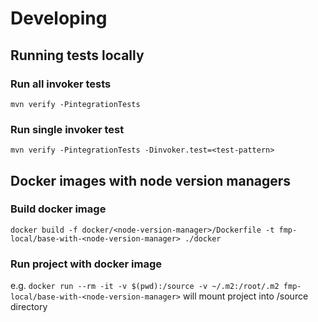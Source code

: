 # Developing

## Running tests locally

### Run all invoker tests

`mvn verify -PintegrationTests`

### Run single invoker test

`mvn verify -PintegrationTests -Dinvoker.test=<test-pattern>`

## Docker images with node version managers

### Build docker image

`docker build -f docker/<node-version-manager>/Dockerfile -t fmp-local/base-with-<node-version-manager> ./docker`

### Run project with docker image

e.g. `docker run --rm -it -v $(pwd):/source -v ~/.m2:/root/.m2 fmp-local/base-with-<node-version-manager>` will mount project into /source directory
